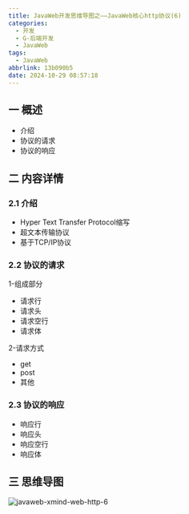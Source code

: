 ```yaml
---
title: JavaWeb开发思维导图之——JavaWeb核心http协议(6)
categories:
  - 开发
  - G-后端开发
  - JavaWeb
tags:
  - JavaWeb
abbrlink: 13b090b5
date: 2024-10-29 08:57:18
---
```

## 一 概述

* 介绍
* 协议的请求
* 协议的响应

<!--more-->

## 二 内容详情

### 2.1  介绍

* Hyper Text Transfer Protocol缩写
* 超文本传输协议
* 基于TCP/IP协议

### 2.2 协议的请求

1-组成部分

* 请求行
* 请求头
* 请求空行
* 请求体

2-请求方式

* get
* post
* 其他

### 2.3 协议的响应

* 响应行
* 响应头
* 响应空行
* 响应体

## 三 思维导图

![javaweb-xmind-web-http-6][1]



[1]:https://cdn.jsdelivr.net/gh/PGzxc/CDN/blog-java/javaweb-xmind-web-http-6.png
